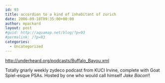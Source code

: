 ```yaml
---
id: 93
title: accordion to a kind of inhabitant of zurich
date: 2006-09-18T09:35:00+00:00
author: mpackard
layout: post
#guid: http://aquamap.net/blog/?p=93
#permalink: /?p=93
categories:
  - Uncategorized
---
```

http://underheard.org/podcasts/Buffalo_Bayou.xml

Totally gnarly weekly zydeco podcast from KUCI Irvine, complete with Goat Spiel-esque PSAs. Hosted by one who would call himself _Jake Bacon_!!

